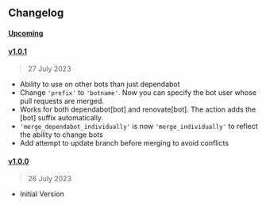 
## Changelog

#### [Upcoming](https///github.com/kuvaus/dependabot-group-merge-approve-action/compare/v1.0.1...HEAD)

#### [v1.0.1](https://github.com/kuvaus/dependabot-group-merge-approve-action/releases/tag/v1.0.1)

> 27 July 2023

- Ability to use on other bots than just dependabot
- Change `'prefix'` to `'botname'`. Now you can specify the bot user whose pull requests are merged.
- Works for both dependabot[bot] and renovate[bot]. The action adds the [bot] suffix automatically.
- `'merge_dependabot_individually'` is now `'merge_individually'` to reflect the ability to change bots
- Add attempt to update branch before merging to avoid conflicts

#### [v1.0.0](https://github.com/kuvaus/dependabot-group-merge-approve-action/releases/tag/v1.0.0)

> 26 July 2023

- Initial Version
